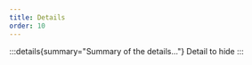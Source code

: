 ```yaml
---
title: Details
order: 10
---
```


:::details{summary="Summary of the details..."}
Detail to hide
:::
